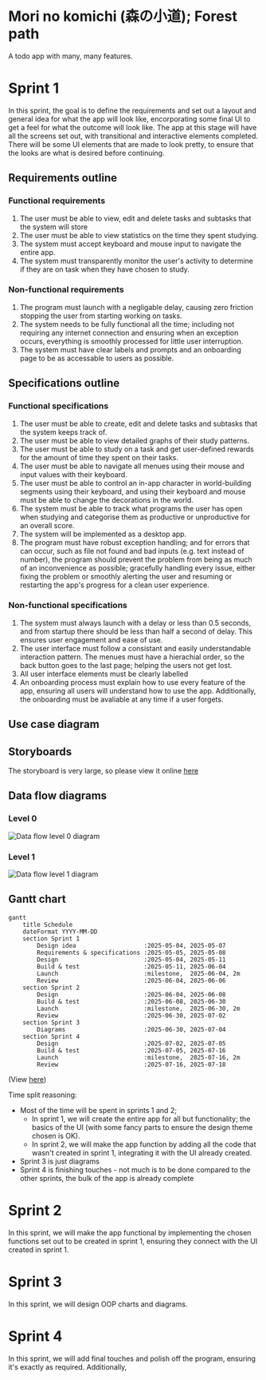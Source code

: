 # Mori no komichi (森の小道); Forest path
A todo app with many, many features.

# Sprint 1
In this sprint, the goal is to define the requirements and set out a layout and general idea for what the app will look like, encorporating some final UI to get a feel for what the outcome will look like. The app at this stage will have all the screens set out, with transitional and interactive elements completed. There will be some UI elements that are made to look pretty, to ensure that the looks are what is desired before continuing.
## Requirements outline
### Functional requirements
1. The user must be able to view, edit and delete tasks and subtasks that the system will store
2. The user must be able to view statistics on the time they spent studying.
3. The system must accept keyboard and mouse input to navigate the entire app.
4. The system must transparently monitor the user's activity to determine if they are on task when they have chosen to study.
### Non-functional requirements
1. The program must launch with a negligable delay, causing zero friction stopping the user from starting working on tasks.
2. The system needs to be fully functional all the time; including not requiring any internet connection and ensuring when an exception occurs, everything is smoothly processed for little user interruption.
3. The system must have clear labels and prompts and an onboarding page to be as accessable to users as possible.
## Specifications outline
### Functional specifications
1. The user must be able to create, edit and delete tasks and subtasks that the system keeps track of.
2. The user must be able to view detailed graphs of their study patterns.
3. The user must be able to study on a task and get user-defined rewards for the amount of time they spent on their tasks.
4. The user must be able to navigate all menues using their mouse and input values with their keyboard.
5. The user must be able to control an in-app character in world-building segments using their keyboard, and using their keyboard and mouse must be able to change the decorations in the world.
6. The system must be able to track what programs the user has open when studying and categorise them as productive or unproductive for an overall score.
7. The system will be implemented as a desktop app.
8. The program must have robust exception handling; and for errors that can occur, such as file not found and bad inputs (e.g. text instead of number), the program should prevent the problem from being as much of an inconvenience as possible; gracefully handling every issue, either fixing the problem or smoothly alerting the user and resuming or restarting the app's progress for a clean user experience.
### Non-functional specifications
1. The system must always launch with a delay or less than 0.5 seconds, and from startup there should be less than half a second of delay. This ensures user engagement and ease of use.
2. The user interface must follow a consistant and easily understandable interaction pattern. The menues must have a hierachial order, so the back button goes to the last page; helping the users not get lost.
3. All user interface elements must be clearly labelled
4. An onboarding process must explain how to use every feature of the app, ensuring all users will understand how to use the app. Additionally, the onboarding must be avaliable at any time if a user forgets.
## Use case diagram
## Storyboards
The storyboard is very large, so please view it online [here](https://excalidraw.com/#json=0pviVfWcTNLK0z1RRgB37,hJraR8767Ax1RVhMA-3DlQ)
## Data flow diagrams
### Level 0
![Data flow level 0 diagram](image.png)
### Level 1
![Data flow level 1 diagram](image-1.png)
## Gantt chart
```mermaid
gantt
    title Schedule
    dateFormat YYYY-MM-DD
    section Sprint 1
        Design idea                   :2025-05-04, 2025-05-07
        Requirements & specifications :2025-05-05, 2025-05-08
        Design                        :2025-05-04, 2025-05-11
        Build & test                  :2025-05-11, 2025-06-04
        Launch                        :milestone,  2025-06-04, 2m
        Review                        :2025-06-04, 2025-06-06
    section Sprint 2
        Design                        :2025-06-04, 2025-06-08
        Build & test                  :2025-06-08, 2025-06-30
        Launch                        :milestone,  2025-06-30, 2m
        Review                        :2025-06-30, 2025-07-02
    section Sprint 3
        Diagrams                      :2025-06-30, 2025-07-04
    section Sprint 4
        Design                        :2025-07-02, 2025-07-05
        Build & test                  :2025-07-05, 2025-07-16
        Launch                        :milestone,  2025-07-16, 2m
        Review                        :2025-07-16, 2025-07-18

```
(View [here](https://mermaid.live/view#pako:eNqllE1P4zAQhv-KNQdOSeV8pz6yFSd6WU6gXKx4mlokdtdxYHer_neclFILyq4CoxzGTp537NfO7KHWAoFBw5W1lSIurLQtkrt6i2Jo8TgnuMUbbTpuyb2LcL0OV6vjqx5rK7UidzsjlSXRcXaMFfayUUQK5ORjsJjGWUjdkwbkLS_O-E_8NUiDHSrbkyvS77CWG1nzsVrv4ZmHlx-qfxIXq0fe4q8H2QpX1mJv_4FH0QnPndQZv-WDqrefVu9k63S1woB4uJPq_P0_SXz-zwZybwMuzy-eSTzTlXei5UxXRuSMJ_RbriT0S65M2JQXIY0vupJ4rkjeGN71c0TTi6LpTKvH1Xmi2UyrC-_6F2GUf8PqEf-C1a_YKXd3BQJojBTArBkwgA5d2xiHsB-lK7Bb909XwFwquHmsoFIHx-y4etC6O2FGD80W2Ia3vRsNu7EDvR7T2yeoBJofelAWWDYpANvDb2AFXSyTIs2XaRmncVSWAfwBFufJIkuXUZIklBZlFGeHAP5ONemiLJwCCmm1WR9b4tQZDy8AMjCd))

Time split reasoning:
- Most of the time will be spent in sprints 1 and 2;
    - In sprint 1, we will create the entire app for all but functionality; the basics of the UI (with some fancy parts to ensure the design theme chosen is OK).
    - In sprint 2, we will make the app function by adding all the code that wasn't created in sprint 1, integrating it with the UI already created.
- Sprint 3 is just diagrams
- Sprint 4 is finishing touches - not much is to be done compared to the other sprints, the bulk of the app is already complete

# Sprint 2
In this sprint, we will make the app functional by implementing the chosen functions set out to be created in sprint 1, ensuring they connect with the UI created in sprint 1.
# Sprint 3
In this sprint, we will design OOP charts and diagrams.
# Sprint 4
In this sprint, we will add final touches and polish off the program, ensuring it's exactly as required. Additionally, 
